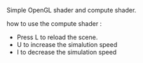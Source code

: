 Simple OpenGL shader and compute shader.

how to use the compute shader :

- Press L to reload the scene.
- U to increase the simalution speed
- I to decrease the simulation speed
